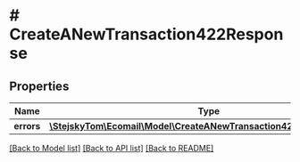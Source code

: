 # # CreateANewTransaction422Response

## Properties

Name | Type | Description | Notes
------------ | ------------- | ------------- | -------------
**errors** | [**\StejskyTom\Ecomail\Model\CreateANewTransaction422ResponseErrors**](CreateANewTransaction422ResponseErrors.md) |  | [optional]

[[Back to Model list]](../../README.md#models) [[Back to API list]](../../README.md#endpoints) [[Back to README]](../../README.md)
